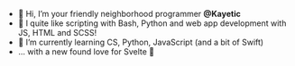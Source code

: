 - 👋 Hi, I’m your friendly neighborhood programmer <b>@Kayetic</b>
- 👀 I quite like scripting with Bash, Python and web app development with JS, HTML and SCSS!
- 🌱 I’m currently learning CS, Python, JavaScript (and a bit of Swift)
- ... with a new found love for Svelte 🫶


<!---
Kayetic/Kayetic is a ✨ special ✨ repository because its `README.md` (this file) appears on your GitHub profile.
You can click the Preview link to take a look at your changes.
--->

